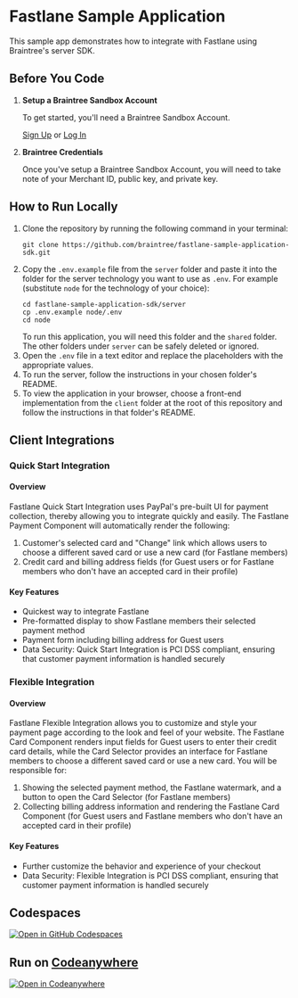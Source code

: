 # Fastlane Sample Application

This sample app demonstrates how to integrate with Fastlane using Braintree's server SDK.

## Before You Code

1. **Setup a Braintree Sandbox Account**

    To get started, you'll need a Braintree Sandbox Account.

    [Sign Up](https://www.braintreepayments.com/sandbox) or [Log In](https://sandbox.braintreegateway.com/login)

1. **Braintree Credentials**

    Once you've setup a Braintree Sandbox Account, you will need to take note of your Merchant ID, public key, and private key.

## How to Run Locally

1. Clone the repository by running the following command in your terminal:
    ```
    git clone https://github.com/braintree/fastlane-sample-application-sdk.git
    ```
2. Copy the `.env.example` file from the `server` folder and paste it into the folder for the server technology you want to use as `.env`. For example (substitute `node` for the technology of your choice):
    ```
    cd fastlane-sample-application-sdk/server
    cp .env.example node/.env
    cd node
    ```
    To run this application, you will need this folder and the `shared` folder. The other folders under `server` can be safely deleted or ignored.
3. Open the `.env` file in a text editor and replace the placeholders with the appropriate values.
4. To run the server, follow the instructions in your chosen folder's README.
5. To view the application in your browser, choose a front-end implementation from the `client` folder at the root of this repository and follow the instructions in that folder's README.

## Client Integrations

### Quick Start Integration

#### Overview
Fastlane Quick Start Integration uses PayPal's pre-built UI for payment collection, thereby allowing you to integrate quickly and easily. The Fastlane Payment Component will automatically render the following:
1. Customer's selected card and "Change" link which allows users to choose a different saved card or use a new card (for Fastlane members)
2. Credit card and billing address fields (for Guest users or for Fastlane members who don't have an accepted card in their profile)

#### Key Features
- Quickest way to integrate Fastlane
- Pre-formatted display to show Fastlane members their selected payment method
- Payment form including billing address for Guest users
- Data Security: Quick Start Integration is PCI DSS compliant, ensuring that customer payment information is handled securely

### Flexible Integration

#### Overview
Fastlane Flexible Integration allows you to customize and style your payment page according to the look and feel of your website. The Fastlane Card Component renders input fields for Guest users to enter their credit card details, while the Card Selector provides an interface for Fastlane members to choose a different saved card or use a new card. You will be responsible for:
1. Showing the selected payment method, the Fastlane watermark, and a button to open the Card Selector (for Fastlane members)
2. Collecting billing address information and rendering the Fastlane Card Component (for Guest users and Fastlane members who don't have an accepted card in their profile)

#### Key Features
- Further customize the behavior and experience of your checkout
- Data Security: Flexible Integration is PCI DSS compliant, ensuring that customer payment information is handled securely

## Codespaces
[![Open in GitHub Codespaces](https://github.com/codespaces/badge.svg)](https://codespaces.new/braintree/fastlane-sample-application-sdk)
## Run on [Codeanywhere](https://codeanywhere.com)
[![Open in Codeanywhere](https://codeanywhere.com/img/open-in-codeanywhere-btn.svg)](https://app.codeanywhere.com/#https://github.com/braintree/fastlane-sample-application-sdk)